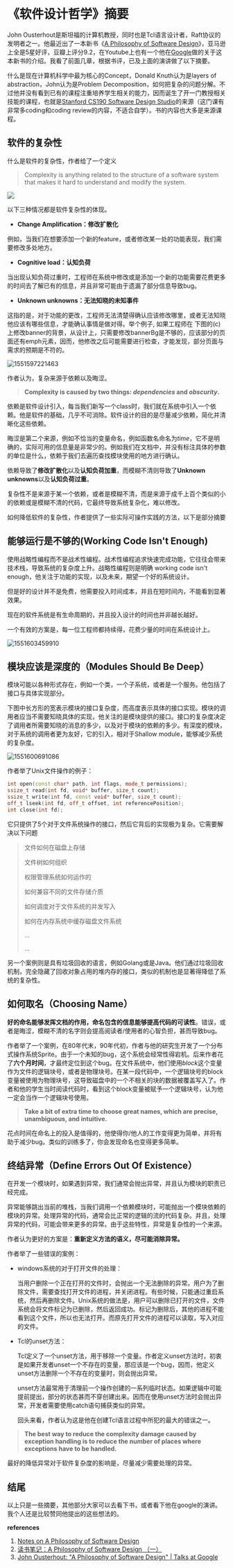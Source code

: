# 《软件设计哲学》摘要

John Ousterhout是斯坦福的计算机教授，同时也是Tcl语言设计者，Raft协议的发明者之一。他最近出了一本新书《[A Philosophy of Software Design](https://book.douban.com/subject/30218046/)》，亚马逊上全是5星好评，豆瓣上评分9.2，在Youtube上也有一个他在[Google](https://www.youtube.com/watch?v=bmSAYlu0NcY&t=224s)做的关于这本新书的介绍。我看了前面几章，根据书评，已及上面的演讲做了以下摘要。

什么是现在计算机科学中最为核心的Concept，Donald Knuth认为是layers of abstraction，John认为是Problem Decomposition，如何把复杂的问题分解。不过他并没有看到已有的课程注重培养学生相关的能力，因而诞生了开一门教授相关技能的课程，也就是[Stanford CS190 Software Design Studio](https://web.stanford.edu/~ouster/cgi-bin/cs190-winter18/index.php)的来源（这门课有非常多coding和coding review的内容，不适合自学）。书的内容也大多是来源课程。

## 软件的复杂性

什么是软件的复杂性，作者给了一个定义

> Complexity is anything related to the structure of a software system that makes it hard to understand and modify the system.

![](/img/软件设计理念_2019-07-08-19-21-59.png)


以下三种情况都是软件复杂性的体现。

- **Change Amplification：修改扩散化**

例如，当我们在想要添加一个新的feature，或者修改某一处的功能表现，我们需要修改多处地方。

- **Cognitive load：认知负荷**

当出现认知负荷过重时，工程师在系统中修改或是添加一个新的功能需要花费更多的时间去了解已有的信息，并且非常可能由于遗漏了部分信息导致bug。

- **Unknown unknowns：无法知晓的未知事件**

这指的是，对于功能的更改，工程师无法清楚得确认应该修改哪里，或者无法知晓他应该有哪些信息，才能确认事情是做对得。举个例子, 如果工程师在 下图的(c)上修改banner的背景，从设计上，只需要修改bannerBg是不够的，应该部分的页面还有emph元素，因而，他修改之后可能需要进行检查，才能发现，部分页面与需求的预期是不符的。

![1551597221463](C:\Users\LQ\AppData\Roaming\Typora\typora-user-images\1551597221463.png)



作者认为，复杂来源于依赖以及晦涩。

> **Complexity is caused by two things: *dependencies* and *obscurity*.**

依赖是软件设计引入，每当我们新写一个class时，我们就在系统中引入一个依赖。他是软件的基础，几乎不可消除。软件设计的目的是尽量减少依赖，简化并清晰化这些依赖。

晦涩是第二个来源，例如不恰当的变量命名，例如函数名命名为*time*，它不是明确的，实际可用的信息量是非常少的。例如我们在文档中，并没有标注具体的参数的单位是什么，依赖于我们去遍历查找模块使用的地方进行确认。

依赖导致了**修改扩散化**以及**认知负荷加重**，而模糊不清则导致了**Unknown unknowns**以及**认知负荷过重**。

复杂性不是来源于某一个依赖，或者是模糊不清，而是来源于成千上百个类似的小的依赖或是模糊不清的代码，它最终导致系统复杂化，难以修改。

如何降低软件的复杂性，作者提供了一些实际可操作实践的方法，以下是部分摘要



## 能够运行是不够的(Working Code Isn't  Enough)

使用战略性编程而不是战术性编程。战术性编程追求快速完成功能，它往往会带来技术栈，导致系统的复杂度上升。战略性编程则是明确 working code isn't enough，他关注于功能的实现，以及未来，期望一个好的系统设计。

但是好的设计并不是免费，他需要投入时间成本，并且在短时间内，不能看到显著效果。

现在的软件系统是有生命周期的，并且投入设计的时间也并非越长越好。

一个有效的方案是，每一位工程师都持续得，花费少量的时间在系统设计上。

![1551603459910](C:\Users\LQ\AppData\Roaming\Typora\typora-user-images\1551603459910.png)



## 模块应该是深度的（Modules Should Be Deep）

模块可能以各种形式存在，例如一个类，一个子系统，或者是一个服务。他包括了接口与具体实现部分。

下图中长方形的宽表示模块的接口复杂度，而高度表示具体的接口实现。模块的调用者应当不需要知晓具体的实现，他关注的是模块提供的接口。接口的复杂度决定了调用者所需要知晓的消息的多少，以及对于模块的依赖的多少。有深度的模块，对于系统的调用者更为友好，它的引入，相对于Shallow module，能够减少系统的复杂度。

![1551600691086](C:\Users\LQ\AppData\Roaming\Typora\typora-user-images\1551600691086.png)



作者举了Unix文件操作的例子：

```c++
int open(const char* path, int flags, mode_t permissions);
ssize_t read(int fd, void* buffer, size_t count);
ssize_t write(int fd, const void* buffer, size_t count);
off_t lseek(int fd, off_t offset, int referencePosition);
int close(int fd);
```

它只提供了5个对于文件系统操作的接口，然后它背后的实现极为复杂。它需要解决以下问题

> 文件如何在磁盘上存储
>
> 文件树如何组织
>
> 权限管理系统如何运作的
>
> 如何兼容不同的文件存储介质
>
> 如何调度对于文件系统的并发写入
>
> 如何在内存系统中缓存磁盘文件系统
>
> ...
>
> ...



另一个案例则是具有垃圾回收的语言，例如Golang或是Java。他们通过垃圾回收机制，完全隐藏了回收对象占用的堆内存的接口，类似的机制也是显著得降低了系统的复杂性。

## 如何取名（Choosing Name）

**好的命名能够发挥文档的作用，命名包含的信息能够提高代码的可读性**。错误，或者是晦涩，模糊不清的名字则会提高阅读者/使用者的心智负担，甚而导致bug。

作者举了一个案例，在80年代末，90年代初，作者与他的研究生开发了一个分布式操作系统Sprite。由于一个未知的bug，这个系统会经常性得宕机。后来作者花了**六个月时间**，才最终定位到这个bug。在文件系统中，他们使用*block*这个变量作为文件的逻辑块号，或者是物理块号。在某一段代码中，一个逻辑块号的block变量被使用为物理块号，这导致磁盘中的一个不相关的块的数据被覆盖写入了。作者和他的学生当时阅读代码时，看到这个block变量被赋予一个逻辑块号，认为他一定会当作一个逻辑块号使用。

> **Take a bit of extra time to choose great names, which are precise, unambiguous, and intuitive.**

花点时间在命名上的投入是值得的，他使得你/他人的工作变得更为简单，并将有助于减少bug。类似的训练多了，你会发现命名也变得更多简单。

## 终结异常（Define Errors Out Of Existence）

在开发一个模块时，如果遇到异常，我们通常会抛出异常，并且认为模块的职责已经完成。

异常能够跳出当前的堆栈，当我们调用一个依赖模块时，可能抛出一个模块依赖的模块的异常。处理异常的代码，通常会比正常的逻辑的流的代码复杂。并且，处理异常的代码，可能会带来更多的异常。由于这些特性，异常是复杂性的一个来源。

作者认为更好的方案是：**重新定义方法的语义，尽可能消除异常。**

作者举了一些错误的案例：

- windows系统的对于打开文件的处理：

  当用户删除一个正在打开的文件时，会抛出一个无法删除的异常。用户为了删除文件，需要查找打开文件的进程，并关闭进程。有些时候，只能通过重启系统，然后再删除文件。Unix系统的做法是，用户可以删除已打开的文件，文件系统会将文件标记为已删除，然后返回成功。标记为删除后，其他的进程不能看到这个文件，所以也无法打开。而原先打开文件的进程可以读取，写入对应的文件。

- Tcl的unset方法：

  Tcl定义了一个unset方法，用于移除一个变量。作者定义unset方法时，初衷是如果开发者unset一个不存在的变量，那应该是一个bug，因而，他定义unset方法删除一个不存在的变量时，则会抛出异常。

  unset方法最常用于清理前一个操作创建的一系列临时状态。如果逻辑中可能提前提出，部分的状态甚而不穿创建出来。因而在使用unset方法时会抛出异常，开发者需要使用catch语句捕获类似的异常。

  回头来看，作者认为这是他在创建Tcl语言过程中所犯的最大的错误之一。

> **The best way to reduce the complexity damage caused by exception handling is to **reduce the number of places where exceptions have to be handled.****

最好的降低异常对于软件复杂度的影响是，尽量减少需要处理的异常。

## 结尾

以上只是一些摘要，其他部分大家可以去看下书，或者看下他在google的演讲。我个人还是比较赞同他提出的这些想法的。



**references**

1. [Notes on A Philosophy of Software Design](https://lethain.com/notes-philosophy-software-design/)
2. [读书笔记：A Philosophy of Software Design （一）](https://my.oschina.net/taogang/blog/1940597)
3. [John Ousterhout: "A Philosophy of Software Design" | Talks at Google](https://www.youtube.com/watch?v=bmSAYlu0NcY&t=224s)

